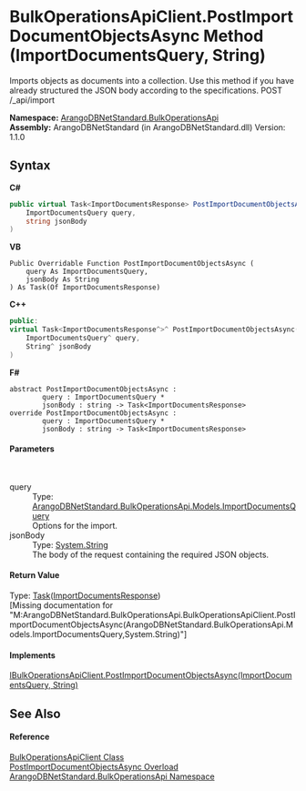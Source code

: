# BulkOperationsApiClient.PostImportDocumentObjectsAsync Method (ImportDocumentsQuery, String)
 

Imports objects as documents into a collection. Use this method if you have already structured the JSON body according to the specifications. POST /_api/import

**Namespace:**&nbsp;<a href="58ea8fb7-f486-616b-9ed4-6982224f5f8d">ArangoDBNetStandard.BulkOperationsApi</a><br />**Assembly:**&nbsp;ArangoDBNetStandard (in ArangoDBNetStandard.dll) Version: 1.1.0

## Syntax

**C#**<br />
``` C#
public virtual Task<ImportDocumentsResponse> PostImportDocumentObjectsAsync(
	ImportDocumentsQuery query,
	string jsonBody
)
```

**VB**<br />
``` VB
Public Overridable Function PostImportDocumentObjectsAsync ( 
	query As ImportDocumentsQuery,
	jsonBody As String
) As Task(Of ImportDocumentsResponse)
```

**C++**<br />
``` C++
public:
virtual Task<ImportDocumentsResponse^>^ PostImportDocumentObjectsAsync(
	ImportDocumentsQuery^ query, 
	String^ jsonBody
)
```

**F#**<br />
``` F#
abstract PostImportDocumentObjectsAsync : 
        query : ImportDocumentsQuery * 
        jsonBody : string -> Task<ImportDocumentsResponse> 
override PostImportDocumentObjectsAsync : 
        query : ImportDocumentsQuery * 
        jsonBody : string -> Task<ImportDocumentsResponse> 
```


#### Parameters
&nbsp;<dl><dt>query</dt><dd>Type: <a href="cccf0af5-eb4f-c35b-37c8-46f4a19d116e">ArangoDBNetStandard.BulkOperationsApi.Models.ImportDocumentsQuery</a><br />Options for the import.</dd><dt>jsonBody</dt><dd>Type: <a href="https://docs.microsoft.com/dotnet/api/system.string" target="_blank" rel="noopener noreferrer">System.String</a><br />The body of the request containing the required JSON objects.</dd></dl>

#### Return Value
Type: <a href="https://docs.microsoft.com/dotnet/api/system.threading.tasks.task-1" target="_blank" rel="noopener noreferrer">Task</a>(<a href="2cea7418-a2f2-1866-76be-d2009adce7ed">ImportDocumentsResponse</a>)<br />\[Missing <returns> documentation for "M:ArangoDBNetStandard.BulkOperationsApi.BulkOperationsApiClient.PostImportDocumentObjectsAsync(ArangoDBNetStandard.BulkOperationsApi.Models.ImportDocumentsQuery,System.String)"\]

#### Implements
<a href="77288d10-8e60-e5df-3e96-231b9f3ba4a6">IBulkOperationsApiClient.PostImportDocumentObjectsAsync(ImportDocumentsQuery, String)</a><br />

## See Also


#### Reference
<a href="24c7579c-3368-eaf7-62c6-488b43f1ec43">BulkOperationsApiClient Class</a><br /><a href="700f817b-078a-9fdc-bd55-ede4c9e025cf">PostImportDocumentObjectsAsync Overload</a><br /><a href="58ea8fb7-f486-616b-9ed4-6982224f5f8d">ArangoDBNetStandard.BulkOperationsApi Namespace</a><br />